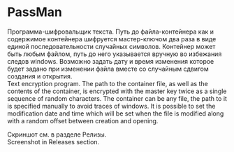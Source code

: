 # PassMan
Программа-шифровальщик текста. Путь до файла-контейнера как и содержимое контейнера шифруется мастер-ключом два раза в виде единой последовательности случайных символов. Контейнер может быть любым файлом, путь до него указывается вручную во избежания следов windows. Возможно задать дату и время изменения которое будет задано при изменении файла вместе со случайным сдвигом создания и открытия.\
Text encryption program. The path to the container file, as well as the contents of the container, is encrypted with the master key twice as a single sequence of random characters. The container can be any file, the path to it is specified manually to avoid traces of windows. It is possible to set the modification date and time which will be set when the file is modified along with a random offset between creation and opening.

Скриншот см. в разделе Релизы.\
Screenshot in Releases section.
